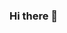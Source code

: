 ### Hi there 👋

<!--
**piotrszmydki/piotrszmydki** is a ✨ _special_ ✨ repository because its `README.md` (this file) appears on your GitHub profile.

SERVERS CONFIGURATION
One controller: 
hostname: controller
ip 172.29.236.210 (  br-mgmt )
with LVM (script to make lvm disk)
+ nova

theree compute-nodes

hostname: compute1
ip 172.29.236.211 (  br-mgmt )
with SWIFT (script to make swift disk)

hostname: compute2
ip 172.29.236.212
with CEPH (default ceph disk sdb,sdc,sdd)

hostname: compute3
ip 172.29.236.213 (  br-mgmt )
with LVM (script to make lvm disk)

You need to prepare network bridges like: br-mgmt, add add second ethernet interface to this bridge.
Prepare disk for storage providers like swift, lvm ( with scripts )

run inst.sh
Script shows you 2 files: 
1. with passwords ( you can change password for openstack dashboard in line keystone_admin_password.
2. with inventory configuration - you can add hostnames in section [hosts] like: 
controller
compute1
compute2
compute3
